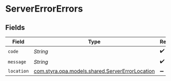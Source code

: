 # ServerErrorErrors


## Fields

| Field                                                                                         | Type                                                                                          | Required                                                                                      | Description                                                                                   |
| --------------------------------------------------------------------------------------------- | --------------------------------------------------------------------------------------------- | --------------------------------------------------------------------------------------------- | --------------------------------------------------------------------------------------------- |
| `code`                                                                                        | *String*                                                                                      | :heavy_check_mark:                                                                            | N/A                                                                                           |
| `message`                                                                                     | *String*                                                                                      | :heavy_check_mark:                                                                            | N/A                                                                                           |
| `location`                                                                                    | [com.styra.opa.models.shared.ServerErrorLocation](../../models/shared/ServerErrorLocation.md) | :heavy_minus_sign:                                                                            | N/A                                                                                           |